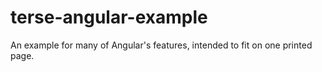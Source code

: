# terse-angular-example
An example for many of Angular's features, intended to fit on one printed page.
